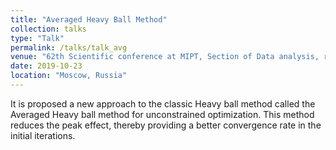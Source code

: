 ```yaml
---
title: "Averaged Heavy Ball Method"
collection: talks
type: "Talk"
permalink: /talks/talk_avg
venue: "62th Scientific conference at MIPT, Section of Data analysis, recognition and prediction"
date: 2019-10-23
location: "Moscow, Russia"
---
```

It is proposed a new approach to the classic Heavy ball method called the Averaged Heavy ball method for unconstrained optimization. This method reduces the peak effect, thereby providing a better convergence rate in the initial iterations.
